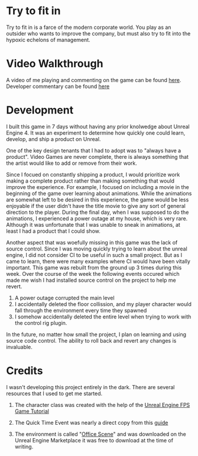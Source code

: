 # Try to fit in

Try to fit in is a farce of the modern corporate world. You play as an outsider who wants to improve the company, but must also try to fit into the hypoxic echelons of management.

# Video Walkthrough
A video of me playing and commenting on the game can be found [here](https://youtu.be/yy6RzJGg_rI). Developer commentary can be found [here](https://youtu.be/yy6RzJGg_rI)

# Development

I built this game in 7 days without having any prior knolwedge about Unreal Engine 4. It was an experiment to determine how quickly one could learn, develop, and ship a product on Unreal.

One of the key design tenants that I had to adopt was to "always have a product". Video Games are never complete, there is always something that the artist would like to add or remove from their work. 


Since I focued on constantly shipping a product, I would prioritize work making a complete product rather than making something that would improve the experience. For example, I focused on including a movie in the beginning of the game over learning about animations. While the animations are somewhat left to be desired in this experience, the game would be less enjoyable if the user didn't have the title movie to give any sort of general direction to the player. During the final day, when I was supposed to do the animations, I experienced a power outage at my house, which is very rare. Although it was unfortunate that I was unable to sneak in animations, at least I had a product that I could show. 


Another aspect that was woefully missing in this game was the lack of source control. Since I was moving quickly trying to learn about the unreal engine, I did not consider CI to be useful in such a small project. But as I came to learn, there were many examples where CI would have been vitally important. This game was rebuilt from the ground up 3 times during this week. Over the course of the week the following events occured which made me wish I had installed source control on the project to help me revert.

1. A power outage corrupted the main level
2. I accidentally deleted the floor collission, and my player character would fall through the environment every time they spawned
3. I somehow accidentally deleted the entire level when trying to work with the control rig plugin. 

In the future, no matter how small the project, I plan on learning and using source code control. The ability to roll back and revert any changes is invaluable. 

# Credits
I wasn't developing this project entirely in the dark. There are several resources that I used to get me started. 

1. The character class was created with the help of the [Unreal Engine FPS Game Tutorial](https://docs.unrealengine.com/en-US/ProgrammingAndScripting/ProgrammingWithCPP/CPPTutorials/FirstPersonShooter/index.html)

2. The Quick Time Event was nearly a direct copy from this [guide](https://www.youtube.com/watch?v=GKkZDXz-lOA&t=376s)

3. The environment is called "[Office Scene](https://unrealengine.com/marketplace/en-US/product/office-scene)" and was downloaded on the Unreal Engine Marketplace it was free to download at the time of writing. 
